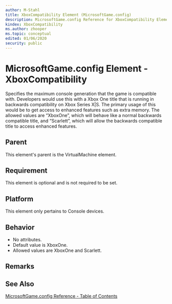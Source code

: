 ```yaml
---
author: M-Stahl
title: XboxCompatibility Element (MicrosoftGame.config)
description: MicrosoftGame.config Reference for XboxCompatibility Element.
kindex: XboxCompatibility
ms.author: zhooper
ms.topic: conceptual
edited: 01/06/2020
security: public
---
```


# MicrosoftGame.config Element - XboxCompatibility

Specifies the maximum console generation that the game is compatible with. Developers would use this with a Xbox One title that is running in backwards compatibility on Xbox Series X&#124;S. The primary usage of this would be to get access to enhanced features such as extra memory. The allowed values are “XboxOne”, which will behave like a normal backwards compatible title, and “Scarlett”, which will allow the backwards compatible title to access enhanced features.

## Parent
This element's parent is the VirtualMachine element.

## Requirement
This element is optional and is not required to be set. 

## Platform
This element only pertains to Console devices.

## Behavior
* No attributes.
* Default value is XboxOne.
* Allowed values are XboxOne and Scarlett.

## Remarks


## See Also
[MicrosoftGame.config Reference - Table of Contents](gc-microsoftgameconfig-toc.md)  